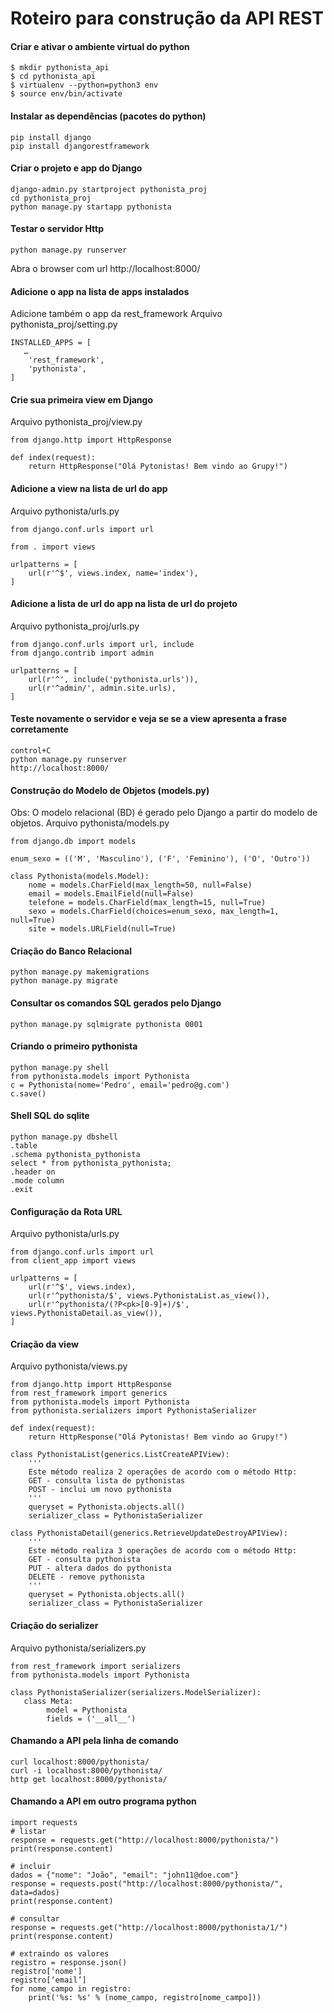 # Roteiro para construção da API REST

#### Criar e ativar o ambiente virtual do python
```
$ mkdir pythonista_api
$ cd pythonista_api
$ virtualenv --python=python3 env
$ source env/bin/activate
```

#### Instalar as dependências (pacotes do python)
```
pip install django
pip install djangorestframework
```


#### Criar o projeto e app do Django
```
django-admin.py startproject pythonista_proj
cd pythonista_proj
python manage.py startapp pythonista
```


#### Testar o servidor Http
```
python manage.py runserver
```
Abra o browser com url
http://localhost:8000/


#### Adicione o app na lista de apps instalados
Adicione também o app da rest_framework
Arquivo pythonista_proj/setting.py
```
INSTALLED_APPS = [
   …
    'rest_framework',
    'pythonista',
]
```


#### Crie sua primeira view em Django
Arquivo pythonista_proj/view.py
```
from django.http import HttpResponse

def index(request):
    return HttpResponse("Olá Pytonistas! Bem vindo ao Grupy!")
```


#### Adicione a view na lista de url do app
Arquivo pythonista/urls.py
```
from django.conf.urls import url

from . import views

urlpatterns = [
    url(r'^$', views.index, name='index'),
]
```


#### Adicione a lista de url do app na lista de url do projeto
Arquivo pythonista_proj/urls.py
```
from django.conf.urls import url, include
from django.contrib import admin

urlpatterns = [
    url(r'^', include('pythonista.urls')),
    url(r'^admin/', admin.site.urls),
]
```


#### Teste novamente o servidor e veja se se a view apresenta a frase corretamente
```
control+C
python manage.py runserver
http://localhost:8000/
```


#### Construção do Modelo de Objetos (models.py)
Obs: O modelo relacional (BD) é gerado pelo Django a partir do modelo de objetos.
Arquivo pythonista/models.py
```
from django.db import models

enum_sexo = (('M', 'Masculino'), ('F', 'Feminino'), ('O', 'Outro'))

class Pythonista(models.Model):
    nome = models.CharField(max_length=50, null=False)
    email = models.EmailField(null=False)
    telefone = models.CharField(max_length=15, null=True)
    sexo = models.CharField(choices=enum_sexo, max_length=1, null=True)
    site = models.URLField(null=True)
```


#### Criação do Banco Relacional
```
python manage.py makemigrations
python manage.py migrate
```

#### Consultar os comandos SQL gerados pelo Django
```
python manage.py sqlmigrate pythonista 0001
```

#### Criando o primeiro pythonista
```
python manage.py shell
from pythonista.models import Pythonista
c = Pythonista(nome='Pedro', email='pedro@g.com')
c.save()
```

#### Shell SQL do sqlite
```
python manage.py dbshell
.table
.schema pythonista_pythonista
select * from pythonista_pythonista;
.header on
.mode column
.exit
```

#### Configuração da Rota URL
Arquivo pythonista/urls.py
```
from django.conf.urls import url
from client_app import views

urlpatterns = [
    url(r'^$', views.index),
    url(r'^pythonista/$', views.PythonistaList.as_view()),
    url(r'^pythonista/(?P<pk>[0-9]+)/$', views.PythonistaDetail.as_view()),
]
```


#### Criação da view
Arquivo pythonista/views.py
```
from django.http import HttpResponse
from rest_framework import generics
from pythonista.models import Pythonista
from pythonista.serializers import PythonistaSerializer

def index(request):
    return HttpResponse("Olá Pytonistas! Bem vindo ao Grupy!")

class PythonistaList(generics.ListCreateAPIView):
    '''
    Este método realiza 2 operações de acordo com o método Http:
    GET - consulta lista de pythonistas
    POST - inclui um novo pythonista
    '''
    queryset = Pythonista.objects.all()
    serializer_class = PythonistaSerializer

class PythonistaDetail(generics.RetrieveUpdateDestroyAPIView):
    '''
    Este método realiza 3 operações de acordo com o método Http:
    GET - consulta pythonista
    PUT - altera dados do pythonista
    DELETE - remove pythonista
    '''
    queryset = Pythonista.objects.all()
    serializer_class = PythonistaSerializer
```


#### Criação do serializer
Arquivo pythonista/serializers.py
```
from rest_framework import serializers
from pythonista.models import Pythonista

class PythonistaSerializer(serializers.ModelSerializer):
   class Meta:
        model = Pythonista
        fields = ('__all__')
```

#### Chamando a API pela linha de comando
```
curl localhost:8000/pythonista/
curl -i localhost:8000/pythonista/
http get localhost:8000/pythonista/
```

#### Chamando a API em outro programa python
```
import requests
# listar
response = requests.get("http://localhost:8000/pythonista/")
print(response.content)

# incluir
dados = {"nome": "João", "email": "john11@doe.com"}
response = requests.post("http://localhost:8000/pythonista/", data=dados)
print(response.content)

# consultar
response = requests.get("http://localhost:8000/pythonista/1/")
print(response.content)

# extraindo os valores
registro = response.json()
registro['nome']
registro[‘email’]
for nome_campo in registro:
    print('%s: %s' % (nome_campo, registro[nome_campo]))
```
